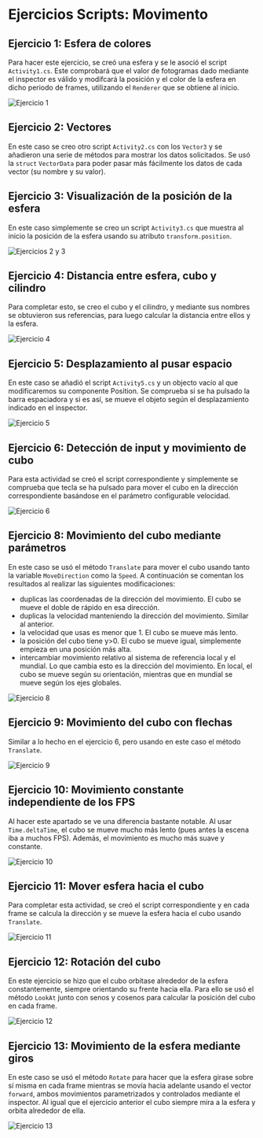 # Ejercicios Scripts: Movimento

## Ejercicio 1: Esfera de colores

Para hacer este ejercicio, se creó una esfera y se le asoció el script `Activity1.cs`. Este comprobará que el valor de fotogramas dado mediante el inspector es válido y modifcará la posición y el color de la esfera en dicho periodo de frames, utilizando el `Renderer` que se obtiene al inicio.

![Ejercicio 1](gifs/actividad1.gif)

## Ejercicio 2: Vectores

En este caso se creo otro script `Activity2.cs` con los `Vector3` y se añadieron una serie de métodos para mostrar los datos solicitados. Se usó la `struct` `VectorData` para poder pasar más fácilmente los datos de cada vector (su nombre y su valor).

## Ejercicio 3: Visualización de la posición de la esfera

En este caso simplemente se creo un script `Activity3.cs` que muestra al inicio la posición de la esfera usando su atributo `transform.position`.

![Ejercicios 2 y 3](gifs/actividad2-3.gif)

## Ejercicio 4: Distancia entre esfera, cubo y cilindro

Para completar esto, se creo el cubo y el cilindro, y mediante sus nombres se obtuvieron sus referencias, para luego calcular la distancia entre ellos y la esfera.

![Ejercicio 4](gifs/actividad4.gif)

## Ejercicio 5: Desplazamiento al pusar espacio

En este caso se añadió el script `Activity5.cs` y un objecto vacío al que modificaremos su componente Position. Se comprueba si se ha pulsado la barra espaciadora y si es así, se mueve el objeto según el desplazamiento indicado en el inspector.

![Ejercicio 5](gifs/actividad5.gif)

## Ejercicio 6: Detección de input y movimiento de cubo

Para esta actividad se creó el script correspondiente y simplemente se comprueba que tecla se ha pulsado para mover el cubo en la dirección correspondiente basándose en el parámetro configurable velocidad.

![Ejercicio 6](gifs/actividad6.gif)

## Ejercicio 8: Movimiento del cubo mediante parámetros

En este caso se usó el método `Translate` para mover el cubo usando tanto la variable `MoveDirection` como la `Speed`. A continuación se comentan los resultados al realizar las siguientes modificaciones:

- duplicas las coordenadas de la dirección del movimiento. El cubo se mueve el doble de rápido en esa dirección.
- duplicas la velocidad manteniendo la dirección del movimiento. Similar al anterior.
- la velocidad que usas es menor que 1. El cubo se mueve más lento.
- la posición del cubo tiene y>0. El cubo se mueve igual, simplemente empieza en una posición más alta.
- intercambiar movimiento relativo al sistema de referencia local y el mundial. Lo que cambia esto es la dirección del movimiento. En local, el cubo se mueve según su orientación, mientras que en mundial se mueve según los ejes globales.

![Ejercicio 8](gifs/actividad8.gif)

## Ejercicio 9: Movimiento del cubo con flechas

Similar a lo hecho en el ejercicio 6, pero usando en este caso el método `Translate`.

![Ejercicio 9](gifs/actividad9.gif)

## Ejercicio 10: Movimiento constante independiente de los FPS

Al hacer este apartado se ve una diferencia bastante notable. Al usar `Time.deltaTime`, el cubo se mueve mucho más lento (pues antes la escena iba a muchos FPS). Además, el movimiento es mucho más suave y constante.

![Ejercicio 10](gifs/actividad10.gif)

## Ejercicio 11: Mover esfera hacia el cubo

Para completar esta actividad, se creó el script correspondiente y en cada frame se calcula la dirección y se mueve la esfera hacia el cubo usando `Translate`.

![Ejercicio 11](gifs/actividad11.gif)

## Ejercicio 12: Rotación del cubo

En este ejercicio se hizo que el cubo orbitase alrededor de la esfera constantemente, siempre orientando su frente hacia ella. Para ello se usó el método `LookAt` junto con senos y cosenos para calcular la posición del cubo en cada frame.

![Ejercicio 12](gifs/actividad12.gif)

## Ejercicio 13: Movimiento de la esfera mediante giros

En este caso se usó el método `Rotate` para hacer que la esfera girase sobre sí misma en cada frame mientras se movía hacia adelante usando el vector `forward`, ambos movimientos parametrizados y controlados mediante el inspector. Al igual que el ejercicio anterior el cubo siempre mira a la esfera y orbita alrededor de ella.

![Ejercicio 13](gifs/actividad13.gif)
